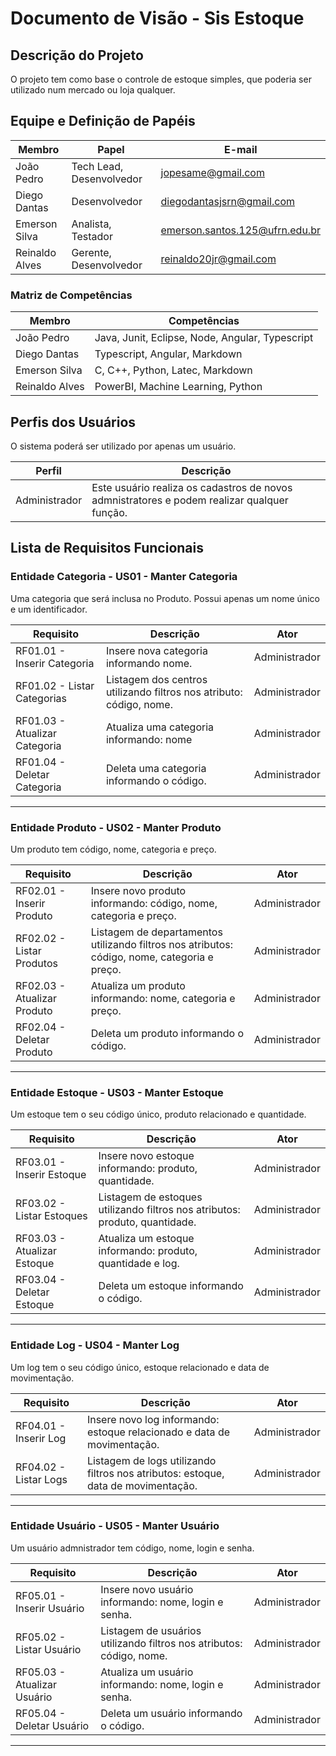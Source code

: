 # Documento de Visão - Sis Estoque

## Descrição do Projeto

O projeto tem como base o controle de estoque simples, que poderia ser utilizado num mercado ou loja qualquer.

## Equipe e Definição de Papéis

Membro     |     Papel   |   E-mail   |
---------  | ----------- | ---------- |
João Pedro    | Tech Lead, Desenvolvedor  | jopesame@gmail.com
Diego Dantas     | Desenvolvedor | diegodantasjsrn@gmail.com
Emerson Silva         | Analista, Testador | emerson.santos.125@ufrn.edu.br
Reinaldo Alves      | Gerente, Desenvolvedor | reinaldo20jr@gmail.com 

### Matriz de Competências

Membro     |     Competências   |
---------  | ----------- |
João Pedro    | Java, Junit, Eclipse, Node, Angular, Typescript |
Diego Dantas  | Typescript, Angular, Markdown |
Emerson Silva | C, C++, Python, Latec, Markdown |
Reinaldo Alves| PowerBI, Machine Learning, Python |

## Perfis dos Usuários

O sistema poderá ser utilizado por apenas um usuário. 

Perfil                                 | Descrição   |
---------                              | ----------- |
Administrador | Este usuário realiza os cadastros de novos admnistratores e podem realizar qualquer função. 

## Lista de Requisitos Funcionais

### Entidade Categoria - US01 - Manter Categoria
Uma categoria que será inclusa no Produto. Possui apenas um nome único e um identificador.

Requisito                     | Descrição   | Ator |
---------                     | ----------- | ---------- |
RF01.01 - Inserir Categoria      | Insere nova categoria informando nome. | Administrador |
RF01.02 - Listar Categorias      | Listagem dos centros utilizando filtros nos atributo: código, nome. | Administrador |
RF01.03 - Atualizar Categoria    | Atualiza uma categoria informando: nome | Administrador |
RF01.04 - Deletar Categoria      | Deleta uma categoria informando o código. | Administrador |

---

### Entidade Produto - US02 - Manter Produto
Um produto tem código, nome, categoria e preço.

Requisito                     | Descrição   | Ator           |
---------                     | ----------- | ----------     |
RF02.01 - Inserir Produto | Insere novo produto informando: código, nome, categoria e preço. | Administrador |
RF02.02 - Listar Produtos | Listagem de departamentos utilizando filtros nos atributos: código, nome, categoria e preço. | Administrador |
RF02.03 - Atualizar Produto | Atualiza um produto informando: nome, categoria e preço. | Administrador |
RF02.04 - Deletar Produto | Deleta um produto informando o código. | Administrador |

---

### Entidade Estoque - US03 - Manter Estoque
Um estoque tem o seu código único, produto relacionado e quantidade.

Requisito                     | Descrição   | Ator           |
---------                     | ----------- | ----------     |
RF03.01 - Inserir Estoque         | Insere novo estoque informando: produto, quantidade. | Administrador |
RF03.02 - Listar Estoques         | Listagem de estoques utilizando filtros nos atributos: produto, quantidade. | Administrador |
RF03.03 - Atualizar Estoque       | Atualiza um estoque informando: produto, quantidade e log. | Administrador |
RF03.04 - Deletar Estoque         | Deleta um estoque informando o código. | Administrador |

---

### Entidade Log - US04 - Manter Log
Um log tem o seu código único, estoque relacionado e data de movimentação.

Requisito                     | Descrição   | Ator           |
---------                     | ----------- | ----------     |
RF04.01 - Inserir Log         | Insere novo log informando: estoque relacionado e data de movimentação. | Administrador |
RF04.02 - Listar Logs         | Listagem de logs utilizando filtros nos atributos: estoque, data de movimentação. | Administrador |

---

### Entidade Usuário - US05 - Manter Usuário
Um usuário admnistrador tem código, nome, login e senha.

Requisito                     | Descrição   | Ator           |
---------                     | ----------- | ----------     |
RF05.01 - Inserir Usuário         | Insere novo usuário informando: nome, login e senha. | Administrador |
RF05.02 - Listar Usuário         | Listagem de usuários utilizando filtros nos atributos: código, nome. | Administrador |
RF05.03 - Atualizar Usuário       | Atualiza um usuário informando: nome, login e senha. | Administrador |
RF05.04 - Deletar Usuário         | Deleta um usuário informando o código. | Administrador |

---

